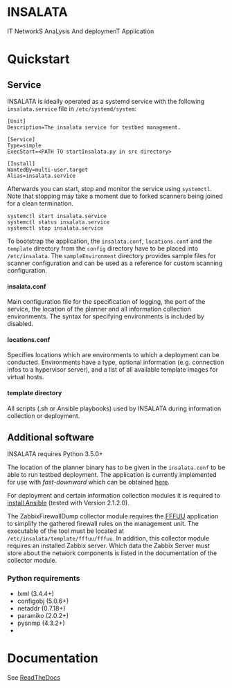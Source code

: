 # INSALATA
IT NetworkS AnaLysis And deploymenT Application

# Quickstart

## Service ##

INSALATA is ideally operated as a systemd service with the following `insalata.service` file in `/etc/systemd/system`:
~~~~
[Unit]
Description=The insalata service for testbed management.

[Service]
Type=simple
ExecStart=<PATH TO startInsalata.py in src directory>

[Install]
WantedBy=multi-user.target
Alias=insalata.service
~~~~

Afterwards you can start, stop and monitor the service using `systemctl`. Note that stopping may take a moment due to forked scanners being joined for a clean termination.
~~~~
systemctl start insalata.service
systemctl status insalata.service
systemctl stop insalata.service
~~~~

To bootstrap the application, the `insalata.conf`, `locations.conf` and the `template` directory from the `config` directory have to be placed into `/etc/insalata`. The `sampleEnvironment` directory provides sample files for scanner configuration and can be used as a reference for custom scanning configuration.

#### insalata.conf ####
Main configuration file for the specification of logging, the port of the service, the location of the planner and all information collection environments. The syntax for specifying environments is included by disabled.

#### locations.conf ####
Specifies locations which are environments to which a deployment can be conducted. Environments have a type, optional information (e.g. connection infos to a hypervisor server), and a list of all available template images for virtual hosts.

#### template directory ####
All scripts (.sh or Ansible playbooks) used by INSALATA during information collection or deployment.

## Additional software ##
INSALATA requires Python 3.5.0+

The location of the planner binary has to be given in the `insalata.conf` to be able to run testbed deployment. The application is currently implemented for use with *fast-downward* which can be obtained [here](http://www.fast-downward.org/ObtainingAndRunningFastDownward).

For deployment and certain information collection modules it is required to [install Ansible](https://docs.ansible.com/ansible/intro_installation.html) (tested with Version 2.1.2.0).

The ZabbixFirewallDump collector module requires the [FFFUU](https://github.com/diekmann/Iptables_Semantics/tree/master/haskell_tool) application to simplify the gathered firewall rules on the management unit. The executable of the tool must be located at `/etc/insalata/template/fffuu/fffuu`.
In addition, this collector module requires an installed Zabbix server. Which data the Zabbix Server must store about the network components is listed in the documentation of the collector module.



### Python requirements ###
* lxml (3.4.4+)
* configobj (5.0.6+)
* netaddr (0.7.18+)
* paramiko (2.0.2+)
* pysnmp (4.3.2+)
* 

# Documentation
See [ReadTheDocs](https://insalata.readthedocs.io/en/latest/index.html)
